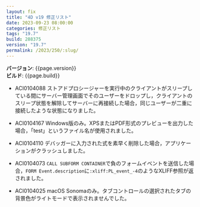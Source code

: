 ```yaml
---
layout: fix
title: "4D v19 修正リスト"
date: 2023-09-23 08:00:00
categories: 修正リスト
tags: "19.7"
build: 288375
version: "19.7"
permalink: /2023/250/:slug/
---
```


**バージョン**: {{page.version}}  
**ビルド**: {{page.build}} 

* ACI0104088 ストアドプロシージャーを実行中のクライアントがスリープしている間にサーバー管理画面でそのユーザーをドロップし，クライアントのスリープ状態を解除してサーバーに再接続した場合，同じユーザーが二重に接続したような状態になりました。

* ACI0104167 Windows版のみ。XPSまたはPDF形式のプレビューを出力した場合，「test」というファイル名が使用されました。

* ACI0104110 デバッガーに入力された式を素早く削除した場合，アプリケーションがクラッシュしました。

* ACI0104073 `CALL SUBFORM CONTAINER`で負のフォームイベントを送信した場合，`FORM Event.description`に`:xliff:PL_event_-4`のようなXLIFF参照が返されました。

* ACI0104025 macOS Sonomaのみ。タブコントロールの選択されたタブの背景色がライトモードで表示されませんでした。
